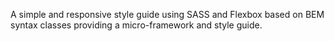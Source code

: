 A simple and responsive style guide using SASS and Flexbox based on BEM syntax classes providing a micro-framework and style guide. 